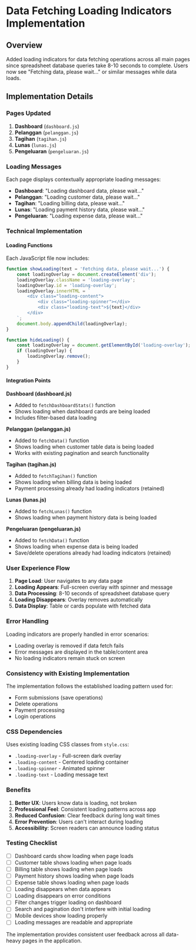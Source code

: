 # Data Fetching Loading Indicators Implementation

## Overview
Added loading indicators for data fetching operations across all main pages since spreadsheet database queries take 8-10 seconds to complete. Users now see "Fetching data, please wait..." or similar messages while data loads.

## Implementation Details

### Pages Updated
1. **Dashboard** (`dashboard.js`)
2. **Pelanggan** (`pelanggan.js`) 
3. **Tagihan** (`tagihan.js`)
4. **Lunas** (`lunas.js`)
5. **Pengeluaran** (`pengeluaran.js`)

### Loading Messages
Each page displays contextually appropriate loading messages:

- **Dashboard**: "Loading dashboard data, please wait..."
- **Pelanggan**: "Loading customer data, please wait..."
- **Tagihan**: "Loading billing data, please wait..."
- **Lunas**: "Loading payment history data, please wait..."
- **Pengeluaran**: "Loading expense data, please wait..."

### Technical Implementation

#### Loading Functions
Each JavaScript file now includes:

```javascript
function showLoading(text = 'Fetching data, please wait...') {
    const loadingOverlay = document.createElement('div');
    loadingOverlay.className = 'loading-overlay';
    loadingOverlay.id = 'loading-overlay';
    loadingOverlay.innerHTML = `
        <div class="loading-content">
            <div class="loading-spinner"></div>
            <div class="loading-text">${text}</div>
        </div>
    `;
    document.body.appendChild(loadingOverlay);
}

function hideLoading() {
    const loadingOverlay = document.getElementById('loading-overlay');
    if (loadingOverlay) {
        loadingOverlay.remove();
    }
}
```

#### Integration Points

**Dashboard (dashboard.js)**
- Added to `fetchDashboardStats()` function
- Shows loading when dashboard cards are being loaded
- Includes filter-based data loading

**Pelanggan (pelanggan.js)**
- Added to `fetchData()` function 
- Shows loading when customer table data is being loaded
- Works with existing pagination and search functionality

**Tagihan (tagihan.js)**
- Added to `fetchTagihan()` function
- Shows loading when billing data is being loaded
- Payment processing already had loading indicators (retained)

**Lunas (lunas.js)**
- Added to `fetchLunas()` function
- Shows loading when payment history data is being loaded

**Pengeluaran (pengeluaran.js)**
- Added to `fetchData()` function
- Shows loading when expense data is being loaded
- Save/delete operations already had loading indicators (retained)

### User Experience Flow

1. **Page Load**: User navigates to any data page
2. **Loading Appears**: Full-screen overlay with spinner and message
3. **Data Processing**: 8-10 seconds of spreadsheet database query
4. **Loading Disappears**: Overlay removes automatically
5. **Data Display**: Table or cards populate with fetched data

### Error Handling

Loading indicators are properly handled in error scenarios:
- Loading overlay is removed if data fetch fails
- Error messages are displayed in the table/content area
- No loading indicators remain stuck on screen

### Consistency with Existing Implementation

The implementation follows the established loading pattern used for:
- Form submissions (save operations)
- Delete operations  
- Payment processing
- Login operations

### CSS Dependencies

Uses existing loading CSS classes from `style.css`:
- `.loading-overlay` - Full-screen dark overlay
- `.loading-content` - Centered loading container
- `.loading-spinner` - Animated spinner
- `.loading-text` - Loading message text

### Benefits

1. **Better UX**: Users know data is loading, not broken
2. **Professional Feel**: Consistent loading patterns across app
3. **Reduced Confusion**: Clear feedback during long wait times
4. **Error Prevention**: Users can't interact during loading
5. **Accessibility**: Screen readers can announce loading status

### Testing Checklist

- [ ] Dashboard cards show loading when page loads
- [ ] Customer table shows loading when page loads
- [ ] Billing table shows loading when page loads  
- [ ] Payment history shows loading when page loads
- [ ] Expense table shows loading when page loads
- [ ] Loading disappears when data appears
- [ ] Loading disappears on error conditions
- [ ] Filter changes trigger loading on dashboard
- [ ] Search and pagination don't interfere with initial loading
- [ ] Mobile devices show loading properly
- [ ] Loading messages are readable and appropriate

The implementation provides consistent user feedback across all data-heavy pages in the application.